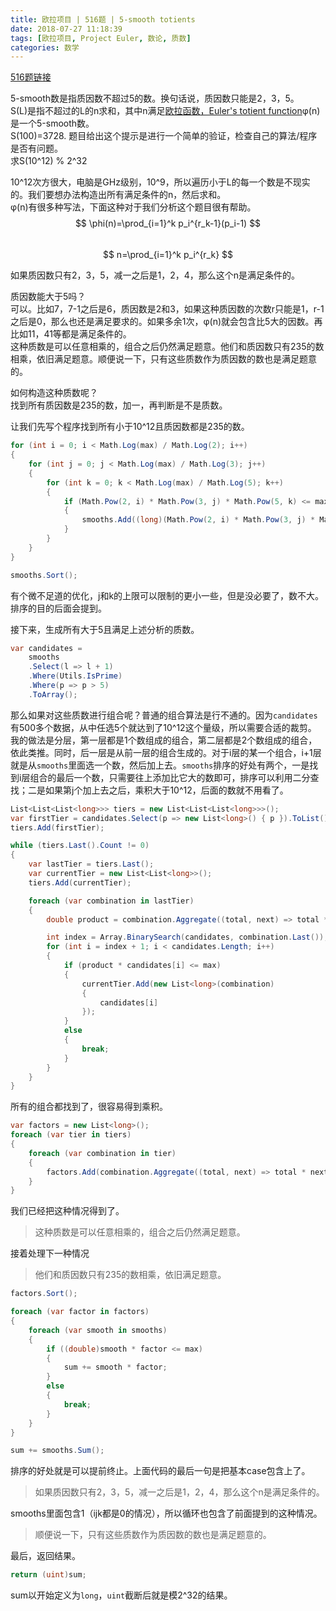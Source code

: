 ```yaml
---
title: 欧拉项目 | 516题 | 5-smooth totients
date: 2018-07-27 11:18:39
tags: [欧拉项目, Project Euler, 数论, 质数]
categories: 数学
---
```

[516题链接](https://projecteuler.net/problem=516 "Problem 516 - Project Euler")

5-smooth数是指质因数不超过5的数。换句话说，质因数只能是2，3，5。  
S(L)是指不超过的L的n求和，其中n满足[欧拉函数，Euler's totient function](https://en.wikipedia.org/wiki/Euler%27s_totient_function)φ(n)是一个5-smooth数。  
S(100)=3728. 题目给出这个提示是进行一个简单的验证，检查自己的算法/程序是否有问题。  
求S(10^12) % 2^32

10^12次方很大，电脑是GHz级别，10^9，所以遍历小于L的每一个数是不现实的。我们要想办法构造出所有满足条件的n，然后求和。  
φ(n)有很多种写法，下面这种对于我们分析这个题目很有帮助。  
$$  
\phi(n)=\prod_{i=1}^k p_i^{r_k-1}(p_i-1)
$$  
$$  
n=\prod_{i=1}^k p_i^{r_k}
$$  

如果质因数只有2，3，5，减一之后是1，2，4，那么这个n是满足条件的。  

质因数能大于5吗？  
可以。比如7，7-1之后是6，质因数是2和3，如果这种质因数的次数r只能是1，r-1之后是0，那么也还是满足要求的。如果多余1次，φ(n)就会包含比5大的因数。再比如11，41等都是满足条件的。  
这种质数是可以任意相乘的，组合之后仍然满足题意。他们和质因数只有235的数相乘，依旧满足题意。顺便说一下，只有这些质数作为质因数的数也是满足题意的。  

如何构造这种质数呢？  
找到所有质因数是235的数，加一，再判断是不是质数。  

让我们先写个程序找到所有小于10^12且质因数都是235的数。
``` csharp
for (int i = 0; i < Math.Log(max) / Math.Log(2); i++)
{
    for (int j = 0; j < Math.Log(max) / Math.Log(3); j++)
    {
        for (int k = 0; k < Math.Log(max) / Math.Log(5); k++)
        {
            if (Math.Pow(2, i) * Math.Pow(3, j) * Math.Pow(5, k) <= max)
            {
                smooths.Add((long)(Math.Pow(2, i) * Math.Pow(3, j) * Math.Pow(5, k)));
            }
        }
    }
}

smooths.Sort();
```
有个微不足道的优化，j和k的上限可以限制的更小一些，但是没必要了，数不大。排序的目的后面会提到。

接下来，生成所有大于5且满足上述分析的质数。
``` csharp
var candidates =
    smooths
    .Select(l => l + 1)
    .Where(Utils.IsPrime)
    .Where(p => p > 5)
    .ToArray();
```
那么如果对这些质数进行组合呢？普通的组合算法是行不通的。因为`candidates`有500多个数据，从中任选5个就达到了10^12这个量级，所以需要合适的裁剪。  
我的做法是分层，第一层都是1个数组成的组合，第二层都是2个数组成的组合，依此类推。同时，后一层是从前一层的组合生成的。对于i层的某一个组合，i+1层就是从`smooths`里面选一个数，然后加上去。`smooths`排序的好处有两个，一是找到i层组合的最后一个数，只需要往上添加比它大的数即可，排序可以利用二分查找；二是如果第j个加上去之后，乘积大于10^12，后面的数就不用看了。
``` csharp
List<List<List<long>>> tiers = new List<List<List<long>>>();
var firstTier = candidates.Select(p => new List<long>() { p }).ToList();
tiers.Add(firstTier);

while (tiers.Last().Count != 0)
{
    var lastTier = tiers.Last();
    var currentTier = new List<List<long>>();
    tiers.Add(currentTier);

    foreach (var combination in lastTier)
    {
        double product = combination.Aggregate((total, next) => total * next);

        int index = Array.BinarySearch(candidates, combination.Last());
        for (int i = index + 1; i < candidates.Length; i++)
        {
            if (product * candidates[i] <= max)
            {
                currentTier.Add(new List<long>(combination)
                {
                    candidates[i]
                });
            }
            else
            {
                break;
            }
        }
    }
}
```
所有的组合都找到了，很容易得到乘积。
``` csharp
var factors = new List<long>();
foreach (var tier in tiers)
{
    foreach (var combination in tier)
    {
        factors.Add(combination.Aggregate((total, next) => total * next));
    }
}
```
我们已经把这种情况得到了。
> 这种质数是可以任意相乘的，组合之后仍然满足题意。

接着处理下一种情况
> 他们和质因数只有235的数相乘，依旧满足题意。
``` csharp
factors.Sort();

foreach (var factor in factors)
{
    foreach (var smooth in smooths)
    {
        if ((double)smooth * factor <= max)
        {
            sum += smooth * factor;
        }
        else
        {
            break;
        }
    }
}

sum += smooths.Sum();
```
排序的好处就是可以提前终止。上面代码的最后一句是把基本case包含上了。
> 如果质因数只有2，3，5，减一之后是1，2，4，那么这个n是满足条件的。

smooths里面包含1（ijk都是0的情况），所以循环也包含了前面提到的这种情况。
> 顺便说一下，只有这些质数作为质因数的数也是满足题意的。

最后，返回结果。
``` csharp
return (uint)sum;
```
sum以开始定义为`long`，`uint`截断后就是模2^32的结果。
